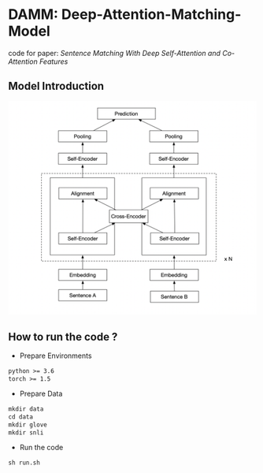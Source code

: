 # DAMM: Deep-Attention-Matching-Model

code for paper: *Sentence Matching With Deep Self-Attention and Co-Attention Features*



## Model Introduction

![framework](https://github.com/2hip3ng/Deep-Attention-Matching-Model/blob/master/paper/images/framework.png)



## How to run the code ?

* Prepare Environments

```mariadb
python >= 3.6
torch >= 1.5
```



* Prepare Data

```shell
mkdir data
cd data
mkdir glove
mkdir snli
```

* Run the code

```shell
sh run.sh
```





## 
